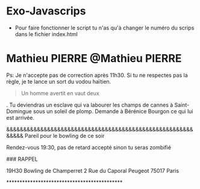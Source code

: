 # Exo-Javascrips
 - Pour faire fonctionner le script tu n'as qu'à changer le numéro du scrips dans le fichier index.html
 
 
 # Mathieu PIERRE @Mathieu PIERRE
 
 <p>Ps: Je n'accepte pas de correction après 11h30. Si tu ne respectes pas la règle, je te lance un sort du vodou haïtien. <blockquote>Un homme avertit en vaut deux</blockquote>. Tu deviendras un esclave qui va labourer les champs de cannes à Saint-Domingue sous un soleil de plomp. Demande à Bérénice Bourgon ce qui lui est arrivée.</p>  
 &&&&&&&&&&&&&&&&&&&&&&&&&&&&&&&&&&&&&&&&&&&&&&&&&&&&&&&&&&&&  
 Pareil pour le bowling de ce soir
 <p>Rendez-vous 19:30, pas de retard accepté sinon tu seras zombifié</p>
 ### RAPPEL  
 <p>19H30  
 Bowling de Champerret  
 2 Rue du Caporal Peugeot  
 75017 Paris</p>  
******************************************** 
 
